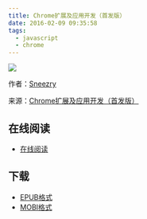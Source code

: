 ```yaml
---
title: Chrome扩展及应用开发（首发版）
date: 2016-02-09 09:35:58
tags:
  - javascript
  - chrome
---
```


![](http://www.ituring.com.cn/bookcover/1421.594.big.jpg)

作者：[Sneezry](http://www.ituring.com.cn/users/150786)

来源：[Chrome扩展及应用开发（首发版）](http://www.ituring.com.cn/book/1421)

<!--more-->

## 在线阅读 ##

+ [在线阅读](http://www.ituring.com.cn/book/1421)

## 下载 ##

+ [EPUB格式](http://vdisk.weibo.com/s/aADaW4YRFpY9B)
+ [MOBI格式](http://www.ituring.com.cn/minibook/pushtokindle/950)